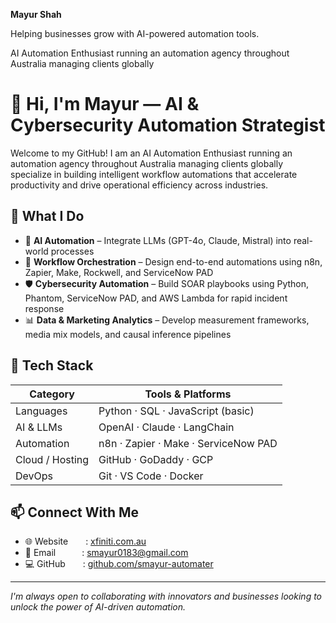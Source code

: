 **Mayur Shah**

Helping businesses grow with AI-powered automation tools.

AI Automation Enthusiast running an automation agency throughout Australia managing clients globally
# 👋 Hi, I'm Mayur — AI & Cybersecurity Automation Strategist

Welcome to my GitHub! I am an AI Automation Enthusiast running an automation agency throughout Australia managing clients globally specialize in building intelligent workflow automations that accelerate productivity and drive operational efficiency across industries.

## 🚀 What I Do
- 🤖 **AI Automation** – Integrate LLMs (GPT-4o, Claude, Mistral) into real-world processes  
- 🔄 **Workflow Orchestration** – Design end-to-end automations using n8n, Zapier, Make, Rockwell, and ServiceNow PAD  
- 🛡️ **Cybersecurity Automation** – Build SOAR playbooks using Python, Phantom, ServiceNow PAD, and AWS Lambda for rapid incident response  
- 📊 **Data & Marketing Analytics** – Develop measurement frameworks, media mix models, and causal inference pipelines

## 🧰 Tech Stack
| Category | Tools & Platforms |
|----------|-------------------|
| Languages | Python · SQL · JavaScript (basic) |
| AI & LLMs | OpenAI · Claude · LangChain |
| Automation | n8n · Zapier · Make · ServiceNow PAD |
| Cloud / Hosting | GitHub · GoDaddy · GCP |
| DevOps | Git · VS Code · Docker |

## 📫 Connect With Me
- 🌐 Website  : [xfiniti.com.au](https://www.xfiniti.com.au)  
- 📧 Email   : smayur0183@gmail.com  
- 💻 GitHub  : [github.com/smayur-automater](https://github.com/smayur-automater)

---

_I'm always open to collaborating with innovators and businesses looking to unlock the power of AI-driven automation._
